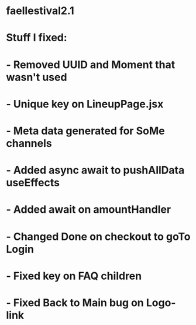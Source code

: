 # faellestival2.1

# Stuff I fixed:

# - Removed UUID and Moment that wasn't used

# - Unique key on LineupPage.jsx

# - Meta data generated for SoMe channels

# - Added async await to pushAllData useEffects

# - Added await on amountHandler

# - Changed Done on checkout to goTo Login

# - Fixed key on FAQ children

# - Fixed Back to Main bug on Logo-link
